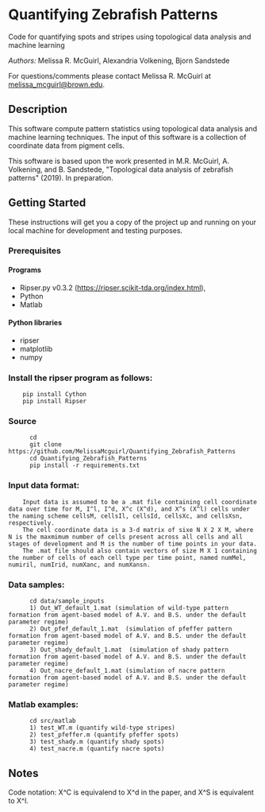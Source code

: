 # Quantifying Zebrafish Patterns
Code for quantifying spots and stripes using topological data analysis and machine learning 

_Authors:_ Melissa R. McGuirl, Alexandria Volkening, Bjorn Sandstede 

For questions/comments please contact Melissa R. McGuirl at melissa_mcguirl@brown.edu.


## Description 

This software compute pattern statistics using topological data analysis and machine learning techniques. The input of this software is a collection of coordinate data from pigment cells.

This software is based upon the work presented in M.R. McGuirl, A. Volkening, and B. Sandstede, "Topological data analysis of zebrafish patterns" (2019). In preparation.

## Getting Started

These instructions will get you a copy of the project up and running on your local machine for development and testing purposes. 

### Prerequisites

#### Programs
*  Ripser.py v0.3.2 (https://ripser.scikit-tda.org/index.html), 
*  Python 
*  Matlab 

#### Python libraries
 * ripser
 * matplotlib
 * numpy

### Install the ripser program as follows: 
```
	pip install Cython
	pip install Ripser
```

### Source 
```
      cd 
      git clone https://github.com/MelissaMcguirl/Quantifying_Zebrafish_Patterns
      cd Quantifying_Zebrafish_Patterns
      pip install -r requirements.txt
```

### Input data format: 

```
	Input data is assumed to be a .mat file containing cell coordinate data over time for M, I^l, I^d, X^c (X^d), and X^s (X^l) cells under the naming scheme cellsM, cellsIl, cellsId, cellsXc, and cellsXsn, respectively. 
	The cell coordinate data is a 3-d matrix of sixe N X 2 X M, where N is the maxmimum number of cells present across all cells and all stages of development and M is the number of time points in your data. 
	The .mat file should also contain vectors of size M X 1 containing the number of cells of each cell type per time point, named numMel, numiril, numIrid, numXanc, and numXansn.  

```

### Data samples:    

```
      cd data/sample_inputs
      1) Out_WT_default_1.mat (simulation of wild-type pattern formation from agent-based model of A.V. and B.S. under the default parameter regime)
      2) Out_pfef_default_1.mat  (simulation of pfeffer pattern formation from agent-based model of A.V. and B.S. under the default parameter regime)
      3) Out_shady_default_1.mat  (simulation of shady pattern formation from agent-based model of A.V. and B.S. under the default parameter regime)
      4) Out_nacre_default_1.mat (simulation of nacre pattern formation from agent-based model of A.V. and B.S. under the default parameter regime)
```


### Matlab examples:    

```
      cd src/matlab
      1) test_WT.m (quantify wild-type stripes)
      2) test_pfeffer.m (quantify pfeffer spots)
      3) test_shady.m (quantify shady spots)
      4) test_nacre.m (quantify nacre spots)
```


## Notes

Code notation: X^C is equivalend to X^d in the paper, and X^S is equivalent to X^l. 

